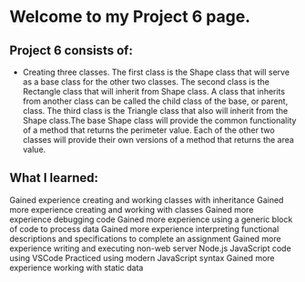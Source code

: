 # Welcome to my Project 6 page.

## Project 6 consists of:
- Creating three classes. The first class is the Shape class that will serve as a base class for the other two classes. The second class is the Rectangle class that will inherit from Shape class. A class that inherits from another class can be called the child class of the base, or parent, class. The third class is the Triangle class that also will inherit from the Shape class.The base Shape class will provide the common functionality of a method that returns the perimeter value. Each of the other two classes will provide their own versions of a method that returns the area value. 

## What I learned:
Gained experience creating and working classes with inheritance
Gained more experience creating and working with classes
Gained more experience debugging code
Gained more experience using a generic block of code to process data
Gained more experience interpreting functional descriptions and specifications to complete an assignment
Gained more experience writing and executing non-web server Node.js JavaScript code using VSCode
Practiced using modern JavaScript syntax
Gained more experience working with static data
